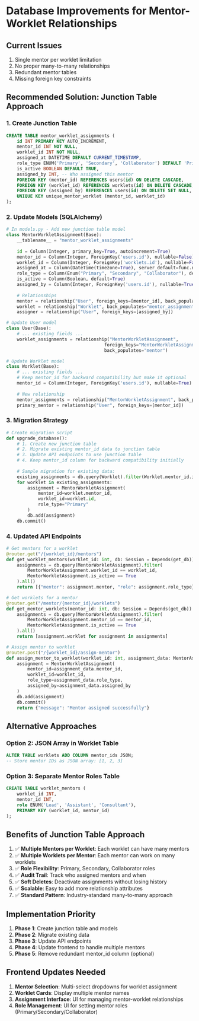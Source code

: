 # Database Improvements for Mentor-Worklet Relationships

## Current Issues
1. Single mentor per worklet limitation
2. No proper many-to-many relationships
3. Redundant mentor tables
4. Missing foreign key constraints

## Recommended Solution: Junction Table Approach

### 1. Create Junction Table
```sql
CREATE TABLE mentor_worklet_assignments (
    id INT PRIMARY KEY AUTO_INCREMENT,
    mentor_id INT NOT NULL,
    worklet_id INT NOT NULL,
    assigned_at DATETIME DEFAULT CURRENT_TIMESTAMP,
    role_type ENUM('Primary', 'Secondary', 'Collaborator') DEFAULT 'Primary',
    is_active BOOLEAN DEFAULT TRUE,
    assigned_by INT, -- Who assigned this mentor
    FOREIGN KEY (mentor_id) REFERENCES users(id) ON DELETE CASCADE,
    FOREIGN KEY (worklet_id) REFERENCES worklets(id) ON DELETE CASCADE,
    FOREIGN KEY (assigned_by) REFERENCES users(id) ON DELETE SET NULL,
    UNIQUE KEY unique_mentor_worklet (mentor_id, worklet_id)
);
```

### 2. Update Models (SQLAlchemy)
```python
# In models.py - Add new junction table model
class MentorWorkletAssignment(Base):
    __tablename__ = "mentor_worklet_assignments"
    
    id = Column(Integer, primary_key=True, autoincrement=True)
    mentor_id = Column(Integer, ForeignKey('users.id'), nullable=False)
    worklet_id = Column(Integer, ForeignKey('worklets.id'), nullable=False)
    assigned_at = Column(DateTime(timezone=True), server_default=func.now())
    role_type = Column(Enum("Primary", "Secondary", "Collaborator"), default="Primary")
    is_active = Column(Boolean, default=True)
    assigned_by = Column(Integer, ForeignKey('users.id'), nullable=True)
    
    # Relationships
    mentor = relationship("User", foreign_keys=[mentor_id], back_populates="worklet_assignments")
    worklet = relationship("Worklet", back_populates="mentor_assignments")
    assigner = relationship("User", foreign_keys=[assigned_by])

# Update User model
class User(Base):
    # ... existing fields ...
    worklet_assignments = relationship("MentorWorkletAssignment", 
                                     foreign_keys="MentorWorkletAssignment.mentor_id",
                                     back_populates="mentor")

# Update Worklet model  
class Worklet(Base):
    # ... existing fields ...
    # Keep mentor_id for backward compatibility but make it optional
    mentor_id = Column(Integer, ForeignKey('users.id'), nullable=True)
    
    # New relationship
    mentor_assignments = relationship("MentorWorkletAssignment", back_populates="worklet")
    primary_mentor = relationship("User", foreign_keys=[mentor_id])
```

### 3. Migration Strategy
```python
# Create migration script
def upgrade_database():
    # 1. Create new junction table
    # 2. Migrate existing mentor_id data to junction table
    # 3. Update API endpoints to use junction table
    # 4. Keep mentor_id column for backward compatibility initially
    
    # Sample migration for existing data:
    existing_assignments = db.query(Worklet).filter(Worklet.mentor_id.isnot(None)).all()
    for worklet in existing_assignments:
        assignment = MentorWorkletAssignment(
            mentor_id=worklet.mentor_id,
            worklet_id=worklet.id,
            role_type="Primary"
        )
        db.add(assignment)
    db.commit()
```

### 4. Updated API Endpoints
```python
# Get mentors for a worklet
@router.get("/{worklet_id}/mentors")
def get_worklet_mentors(worklet_id: int, db: Session = Depends(get_db)):
    assignments = db.query(MentorWorkletAssignment).filter(
        MentorWorkletAssignment.worklet_id == worklet_id,
        MentorWorkletAssignment.is_active == True
    ).all()
    return [{"mentor": assignment.mentor, "role": assignment.role_type} for assignment in assignments]

# Get worklets for a mentor
@router.get("/mentor/{mentor_id}/worklets")
def get_mentor_worklets(mentor_id: int, db: Session = Depends(get_db)):
    assignments = db.query(MentorWorkletAssignment).filter(
        MentorWorkletAssignment.mentor_id == mentor_id,
        MentorWorkletAssignment.is_active == True
    ).all()
    return [assignment.worklet for assignment in assignments]

# Assign mentor to worklet
@router.post("/{worklet_id}/assign-mentor")
def assign_mentor_to_worklet(worklet_id: int, assignment_data: MentorAssignmentSchema, db: Session = Depends(get_db)):
    assignment = MentorWorkletAssignment(
        mentor_id=assignment_data.mentor_id,
        worklet_id=worklet_id,
        role_type=assignment_data.role_type,
        assigned_by=assignment_data.assigned_by
    )
    db.add(assignment)
    db.commit()
    return {"message": "Mentor assigned successfully"}
```

## Alternative Approaches

### Option 2: JSON Array in Worklet Table
```sql
ALTER TABLE worklets ADD COLUMN mentor_ids JSON;
-- Store mentor IDs as JSON array: [1, 2, 3]
```

### Option 3: Separate Mentor Roles Table
```sql
CREATE TABLE worklet_mentors (
    worklet_id INT,
    mentor_id INT,
    role ENUM('Lead', 'Assistant', 'Consultant'),
    PRIMARY KEY (worklet_id, mentor_id)
);
```

## Benefits of Junction Table Approach

1. ✅ **Multiple Mentors per Worklet**: Each worklet can have many mentors
2. ✅ **Multiple Worklets per Mentor**: Each mentor can work on many worklets  
3. ✅ **Role Flexibility**: Primary, Secondary, Collaborator roles
4. ✅ **Audit Trail**: Track who assigned mentors and when
5. ✅ **Soft Deletes**: Deactivate assignments without losing history
6. ✅ **Scalable**: Easy to add more relationship attributes
7. ✅ **Standard Pattern**: Industry-standard many-to-many approach

## Implementation Priority

1. **Phase 1**: Create junction table and models
2. **Phase 2**: Migrate existing data 
3. **Phase 3**: Update API endpoints
4. **Phase 4**: Update frontend to handle multiple mentors
5. **Phase 5**: Remove redundant mentor_id column (optional)

## Frontend Updates Needed

1. **Mentor Selection**: Multi-select dropdowns for worklet assignment
2. **Worklet Cards**: Display multiple mentor names
3. **Assignment Interface**: UI for managing mentor-worklet relationships
4. **Role Management**: UI for setting mentor roles (Primary/Secondary/Collaborator)